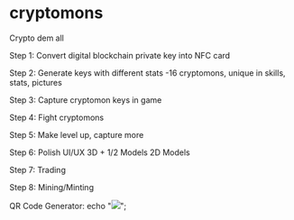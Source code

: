 # cryptomons
Crypto dem all

Step 1:
Convert digital blockchain private key into NFC card

Step 2:
Generate keys with different stats
-16 cryptomons, unique in skills, stats, pictures

Step 3:
Capture cryptomon keys in game

Step 4:
Fight cryptomons

Step 5:
Make level up, capture more

Step 6:
Polish
UI/UX
3D + 1/2 Models
2D Models

Step 7:
Trading

Step 8:
Mining/Minting


QR Code Generator:
echo "<img src='https://api.qrserver.com/v1/create-qr-code/?size=150x150&data=bitcoin:$sendto?amount=$btcamount'>";
